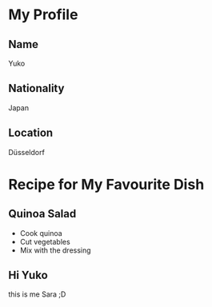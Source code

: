 # My Profile

## Name

Yuko

## Nationality

Japan

## Location

Düsseldorf

# Recipe for My Favourite Dish

## Quinoa Salad

- Cook quinoa
- Cut vegetables
- Mix with the dressing

## Hi Yuko

this is me Sara ;D
